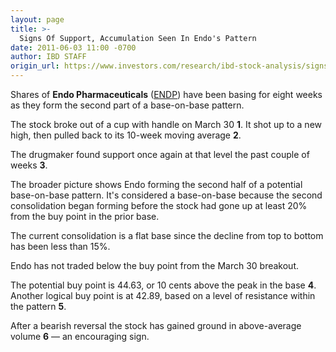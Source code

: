 ```yaml
---
layout: page
title: >-
  Signs Of Support, Accumulation Seen In Endo's Pattern
date: 2011-06-03 11:00 -0700
author: IBD STAFF
origin_url: https://www.investors.com/research/ibd-stock-analysis/signs-of-support-accumulation-seen-in-endos-pattern/
---
```





Shares of **Endo Pharmaceuticals** ([ENDP](https://research.investors.com/quote.aspx?symbol=ENDP)) have been basing for eight weeks as they form the second part of a base-on-base pattern.

  

The stock broke out of a cup with handle on March 30 **1**. It shot up to a new high, then pulled back to its 10-week moving average **2**.

  

The drugmaker found support once again at that level the past couple of weeks **3**.

  

The broader picture shows Endo forming the second half of a potential base-on-base pattern. It's considered a base-on-base because the second consolidation began forming before the stock had gone up at least 20% from the buy point in the prior base.

  

The current consolidation is a flat base since the decline from top to bottom has been less than 15%.

  

Endo has not traded below the buy point from the March 30 breakout.

  

The potential buy point is 44.63, or 10 cents above the peak in the base **4**. Another logical buy point is at 42.89, based on a level of resistance within the pattern **5**.

  

After a bearish reversal the stock has gained ground in above-average volume **6** — an encouraging sign.





